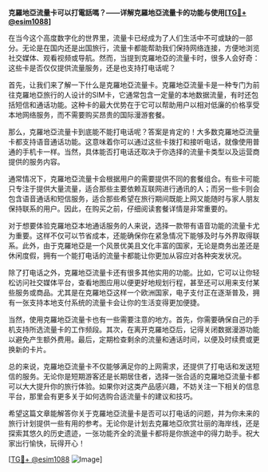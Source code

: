**克羅地亞流量卡可以打電話嗎？——详解克羅地亞流量卡的功能与使用[[TG💪+ @esim1088](https://t.me/s/esim1088)]**

在当今这个高度数字化的世界里，流量卡已经成为了人们生活中不可或缺的一部分。无论是在国内还是出国旅行，流量卡都能帮助我们保持网络连接，方便地浏览社交媒体、观看视频或导航。然而，当提到克羅地亞的流量卡时，很多人会好奇：这些卡是否仅仅提供流量服务，还是也支持打电话呢？

首先，让我们来了解一下什么是克羅地亞流量卡。克羅地亞流量卡是一种专门为前往克羅地亞旅行的人设计的SIM卡，它通常包含一定量的本地数据流量，有时还包括短信和通话功能。这种卡的最大优势在于它可以帮助用户以相对低廉的价格享受本地网络服务，而不需要购买昂贵的国际漫游套餐。

那么，克羅地亞流量卡到底能不能打电话呢？答案是肯定的！大多数克羅地亞流量卡都支持语音通话功能。这意味着你可以通过这些卡拨打和接听电话，就像使用普通的手机卡一样。当然，具体能否打电话还取决于你选择的流量卡类型以及运营商提供的服务内容。

通常情况下，克羅地亞流量卡会根据用户的需要提供不同的套餐组合。有些卡可能只专注于提供大量流量，适合那些主要依赖互联网进行通讯的人；而另一些卡则会包含语音通话和短信服务，适合那些希望在旅行期间既能上网又能随时与家人朋友保持联系的用户。因此，在购买之前，仔细阅读套餐详情是非常重要的。

对于想要体验克羅地亞本地通话服务的人来说，选择一款带有语音功能的流量卡尤为重要。这样不仅可以节省成本，还能确保你在紧急情况下能够及时与外界取得联系。此外，由于克羅地亞是一个风景优美且文化丰富的国家，无论是商务出差还是休闲度假，拥有一个能打电话的流量卡都能让你更加从容应对各种突发状况。

除了打电话之外，克羅地亞流量卡还有很多其他实用的功能。比如，它可以让你轻松访问社交媒体平台，查看地图应用以便更好地规划行程，甚至还可以用来支付某些服务或商品。尤其是在克羅地亞这样一个欧洲国家，电子支付正在逐渐普及，拥有一张支持本地支付系统的流量卡会让你的生活变得更加便捷。

当然，使用克羅地亞流量卡也有一些需要注意的地方。首先，你需要确保自己的手机支持所选流量卡的工作频段。其次，在离开克羅地亞后，记得关闭数据漫游功能以避免产生额外费用。最后，定期检查剩余的流量和通话时间，以便及时续费或更换新的卡片。

总的来说，克羅地亞流量卡不仅能够满足你的上网需求，还提供了打电话和发送短信的服务。无论你是短期游客还是长期居住者，选择一张合适的克羅地亞流量卡都可以大大提升你的旅行体验。如果你对这类产品感兴趣，不妨关注一下相关的信息平台，那里会有更多关于如何选购合适流量卡的建议和技巧。

希望这篇文章能解答你关于克羅地亞流量卡是否可以打电话的问题，并为你未来的旅行计划提供一些有用的参考。无论你是计划去克羅地亞欣赏壮丽的海岸线，还是探索其悠久的历史遗迹，一张功能齐全的流量卡都将是你旅途中的得力助手。祝大家出行愉快，玩得开心！

[[TG💪+ @esim1088](https://t.me/s/esim1088) ![Image](https://i.postimg.cc/4NQfJmqS/Snipaste-2025-05-13-00-14-12.png)]